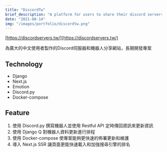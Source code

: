 ```yaml
---
title: "DiscordTw"
brief_description: "A platform for users to share their discord servers and bots"
date: "2021-08-14"
img: "/images/portfolio/discordtw.png"
---
```


[https://discordservers.tw/](https://discordservers.tw/)

為廣大的中文使用者製作的Discord伺服器和機器人分享網站，長期開發專案

## Technology

* Django 
* Next.js
* Emotion
* Discord.py
* Docker-compose

## Feature

1. 使用 Discord.py 撰寫機器人並使用 Restful API 定時傳回資訊來更新資訊
2. 使用 Django Q 對機器人資料更新進行排程
3. 使用 Docker-compose 使專案能夠更快速的佈署更新和維護
4. 導入 Next.js SSR 讓頁面更能快速載入和加強搜尋引擎的排名
